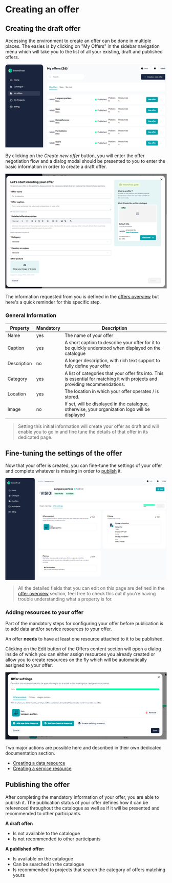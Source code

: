 # Creating an offer

## Creating the draft offer

Accessing the environment to create an offer can be done in multiple places. The easies is by clicking on "My Offers" in the sidebar navigation menu which will take you to the list of all your existing, draft and published offers.

![Offers](../../images/offers.png)

By clicking on the _Create new offer_ button, you will enter the offer negotiation flow and a dialog modal should be presented to you to enter the basic information in order to create a draft offer.

![Create offer modal](../../images/create_offer_modal.png)

The information requested from you is defined in the [offers overview](./overview.md) but here's a quick reminder for this specific step.

### General Information

| Property | Mandatory | Description |
| --- | --- | --- |
| Name | yes | The name of your offer |
| Caption | yes | A short caption to describe your offer for it to be quickly understood when displayed on the catalogue |
| Description | no | A longer description, with rich text support to fully define your offer |
| Category | yes | A list of categories that your offer fits into. This is essential for matching it with projects and providing recommendations. |
| Location | yes | The location in which your offer operates / is stored. |
| Image | no | If set, will be displayed in the catalogue, otherwise, your organization logo will be displayed |

> Setting this initial information will create your offer as draft and will enable you to go in and fine tune the details of that offer in its dedicated page.

## Fine-tuning the settings of the offer

Now that your offer is created, you can fine-tune the settings of your offer and complete whatever is missing in order to [publish](#publishing-the-offer) it.

![Offer settings](../../images/offer_settings.png)

> All the detailed fields that you can edit on this page are defined in the [offer overview](./overview.md) section, feel free to check this out if you're having trouble understanding what a property is for.

### Adding resources to your offer

Part of the mandatory steps for configuring your offer before publication is to add data and/or service resources to your offer.

An offer **needs** to have at least one resource attached to it to be published.

Clicking on the Edit button of the Offers content section will open a dialog inside of which you can either assign resources you already created or allow you to create resources on the fly which will be automatically assigned to your offer.

![Offer contents](../../images/offer_contents.png)

Two major actions are possible here and described in their own dedicated documentation section.

- [Creating a data resource](./data-resources.md)
- [Creating a service resource](./service-resources.md)

## Publishing the offer

After completing the mandatory information of your offer, you are able to publish it. The publication status of your offer defines how it can be referenced throughout the catalogue as well as if it will be presented and recommended to other participants.

**A draft offer:**

- Is not available to the catalogue
- Is not recommended to other participants

**A published offer:**

- Is available on the catalogue
- Can be searched in the catalogue
- Is recommended to projects that search the category of offers matching yours
